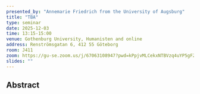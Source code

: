 ```yaml
---
presented_by: "Annemarie Friedrich from the University of Augsburg"
title: "TBA"
type: seminar
date: 2025-12-03
time: 13:15-15:00
venue: Gothenburg University, Humanisten and online
address: Renströmsgatan 6, 412 55 Göteborg
room: J411
zoom: https://gu-se.zoom.us/j/67063108947?pwd=kPpjvMLCekxNTBVzq4uYP5gFZ6Y6vd.1 
slides: ""
---
```


## Abstract

